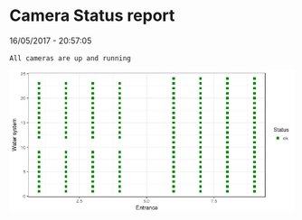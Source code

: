 Camera Status report
================
16/05/2017 - 20:57:05

    All cameras are up and running

![](camreport_files/figure-markdown_github/unnamed-chunk-2-1.png)
